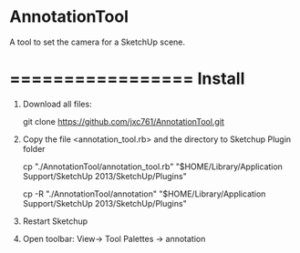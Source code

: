 AnnotationTool
==============

A tool to set the camera for a SketchUp scene.

=================
Install
=================


1. Download all files:

    git clone https://github.com/jxc761/AnnotationTool.git

2. Copy the file <annotation_tool.rb> and the directory <annotation> to Sketchup Plugin folder

    cp  "./AnnotationTool/annotation_tool.rb"  "$HOME/Library/Application Support/SketchUp 2013/SketchUp/Plugins"
    
    cp -R "./AnnotationTool/annotation"  "$HOME/Library/Application Support/SketchUp 2013/SketchUp/Plugins"

3. Restart Sketchup

4. Open toolbar: 
    View-> Tool Palettes -> annotation


